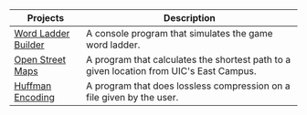 | Projects | Description |
| --- | --- |
| [Word Ladder Builder](https://github.com/HelmerAGomez/Word-Ladder-Builder.git) | A console program that simulates the game word ladder. |
| [Open Street Maps](https://github.com/HelmerAGomez/Open-Street-Maps.git) |A program that calculates the shortest path to a given location from UIC's East Campus. |
|[Huffman Encoding](https://github.com/HelmerAGomez/Huffman-Encoding.git) | A program that does lossless compression on a file given by the user. |
